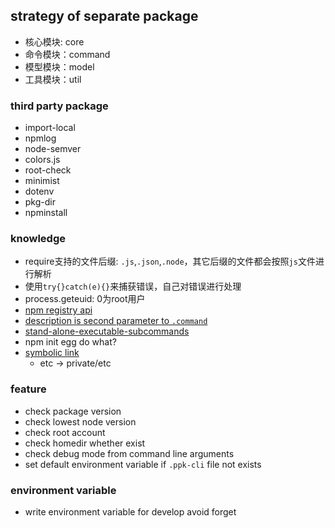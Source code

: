 ## strategy of separate package

* 核心模块: core
* 命令模块：command
* 模型模块：model
* 工具模块：util

### third party package

* import-local
* npmlog
* node-semver
* colors.js
* root-check
* minimist
* dotenv
* pkg-dir
* npminstall

### knowledge

* require支持的文件后缀: `.js`,`.json`,`.node`，其它后缀的文件都会按照`js`文件进行解析
* 使用`try{}catch(e){}`来捕获错误，自己对错误进行处理
* process.geteuid: 0为root用户
* [npm registry api](https://github.com/npm/registry/blob/master/docs/REGISTRY-API.md#public-registry-api)
* [description is second parameter to `.command`](https://github.com/tj/commander.js/#commands)
* [stand-alone-executable-subcommands](https://github.com/tj/commander.js/#stand-alone-executable-subcommands)
* npm init egg do what?
* [symbolic link](https://en.wikipedia.org/wiki/Symbolic_link)
  * etc -> private/etc

### feature

* check package version
* check lowest node version
* check root account
* check homedir whether exist
* check debug mode from command line arguments
* set default environment variable if `.ppk-cli` file not exists

### environment variable

* write environment variable for develop avoid forget